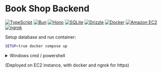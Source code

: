 # Book Shop Backend

[![TypeScript](https://img.shields.io/badge/TypeScript-3178C6?logo=typescript&logoColor=fff)](https://www.typescriptlang.org/)
[![Bun](https://img.shields.io/badge/Bun-000?logo=bun)](https://bun.sh/)
[![Hono](https://img.shields.io/badge/Hono-E36002?logo=hono&logoColor=fff)](https://hono.dev/)
[![SQLite](https://img.shields.io/badge/SQLite-003B57?logo=sqlite)](https://www.sqlite.org/)
[![Drizzle](https://img.shields.io/badge/Drizzle-C5F74F?logo=drizzle&logoColor=000)](https://orm.drizzle.team/)
[![Docker](https://img.shields.io/badge/Docker-2496ED?logo=docker&logoColor=fff)](https://www.docker.com/)
[![Amazon EC2](https://img.shields.io/badge/EC2-FF9900?logo=amazonec2&logoColor=fff)](https://aws.amazon.com/ec2/)
[![ngrok](https://img.shields.io/badge/ngrok-1F1E37?logo=ngrok)](https://ngrok.com/)

Setup database and run container:

```sh
SETUP=true docker compose up
```

<details>
<summary>Windows cmd / powershell</summary>

```cmd
set SETUP=true && docker compose up
```

```powershell
$env:SETUP = "true"; docker compose up
```

</details>

(Deployed on EC2 instance, with docker and ngrok for https)
